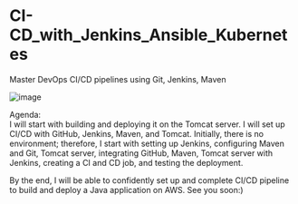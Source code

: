 # CI-CD_with_Jenkins_Ansible_Kubernetes
Master DevOps CI/CD pipelines using Git, Jenkins, Maven

![image](https://user-images.githubusercontent.com/16730122/186402454-c2455c07-fcdf-4485-8d00-3e562dde8932.png)

Agenda:</br>
I will start with building and deploying it on the Tomcat server. I will set up CI/CD with GitHub, Jenkins, Maven, and Tomcat. Initially, there is no environment; therefore, I start with setting up Jenkins, configuring Maven and Git, Tomcat server, integrating GitHub, Maven, Tomcat server with Jenkins, creating a CI and CD job, and testing the deployment.

By the end, I will be able to confidently set up and complete CI/CD pipeline to build and deploy a Java application on AWS.
See you soon:)
